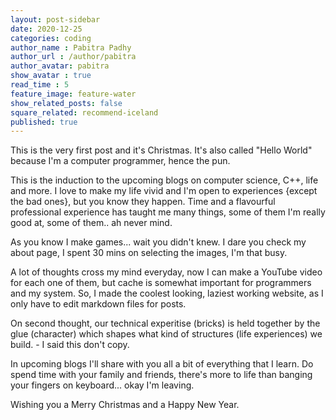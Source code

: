 ```yaml
---
layout: post-sidebar
date: 2020-12-25
categories: coding
author_name : Pabitra Padhy
author_url : /author/pabitra
author_avatar: pabitra
show_avatar : true
read_time : 5
feature_image: feature-water
show_related_posts: false
square_related: recommend-iceland
published: true
---
```


This is the very first post and it's Christmas. It's also called "Hello World" because I'm a computer programmer, hence the pun.

This is the induction to the upcoming blogs on computer science, C++, life and more. I love to make my life vivid and I'm open to experiences {except the bad ones}, but you know they happen. Time and a flavourful professional experience has taught me many things, some of them I'm really good at, some of them.. ah never mind.

As you know I make games... wait you didn't knew. I dare you check my about page, I spent 30 mins on selecting the images, I'm that busy.

A lot of thoughts cross my mind everyday, now I can make a YouTube video for each one of them, but cache is somewhat important for programmers and my system. So, I made the coolest looking, laziest working website, as I only have to edit markdown files for posts. 

On second thought, our technical experitise (bricks) is held together by the glue (character) which shapes what kind of structures (life experiences) we build. - I said this don't copy.

In upcoming blogs I'll share with you all a bit of everything that I learn.
Do spend time with your family and friends, there's more to life than banging your fingers on keyboard... okay I'm leaving.

Wishing you a Merry Christmas and a Happy New Year.